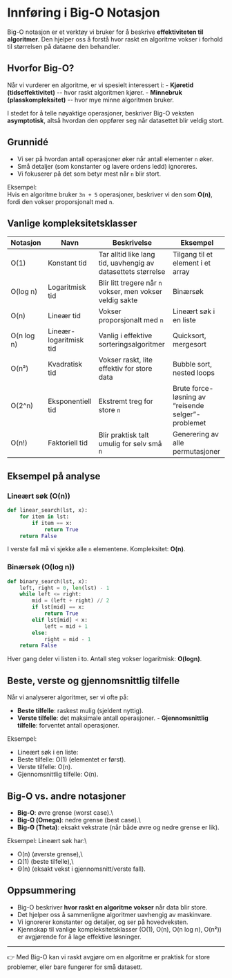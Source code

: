 # Innføring i Big-O Notasjon

Big-O notasjon er et verktøy vi bruker for å beskrive **effektiviteten til algoritmer**. Den hjelper oss å forstå hvor raskt en algoritme vokser i forhold til størrelsen på dataene den behandler.

## Hvorfor Big-O?

Når vi vurderer en algoritme, er vi spesielt interessert i: - **Kjøretid (tidseffektivitet)** -- hvor raskt algoritmen kjører. - **Minnebruk (plasskompleksitet)** -- hvor mye minne algoritmen bruker.

I stedet for å telle nøyaktige operasjoner, beskriver Big-O veksten **asymptotisk**, altså hvordan den oppfører seg når datasettet blir veldig stort.

## Grunnidé

- Vi ser på hvordan antall operasjoner øker når antall elementer `n` øker.
- Små detaljer (som konstanter og lavere ordens ledd) ignoreres.
- Vi fokuserer på det som betyr mest når `n` blir stort.

Eksempel:\
Hvis en algoritme bruker `3n + 5` operasjoner, beskriver vi den som **O(n)**, fordi den vokser proporsjonalt med `n`.

## Vanlige kompleksitetsklasser

| Notasjon | Navn                | Beskrivelse                                    | Eksempel                           |
|----------|---------------------|------------------------------------------------|------------------------------------|
| O(1)     | Konstant tid        | Tar alltid like lang tid, uavhengig av datasettets størrelse | Tilgang til et element i et array |
| O(log n) | Logaritmisk tid     | Blir litt tregere når `n` vokser, men vokser veldig sakte | Binærsøk |
| O(n)     | Lineær tid          | Vokser proporsjonalt med `n`                   | Lineært søk i en liste |
| O(n log n)| Lineær-logaritmisk tid | Vanlig i effektive sorteringsalgoritmer     | Quicksort, mergesort |
| O(n²)    | Kvadratisk tid      | Vokser raskt, lite effektiv for store data     | Bubble sort, nested loops |
| O(2^n)   | Eksponentiell tid   | Ekstremt treg for store `n`                    | Brute force-løsning av “reisende selger”-problemet |
| O(n!)    | Faktoriell tid      | Blir praktisk talt umulig for selv små `n`     | Generering av alle permutasjoner |

<div style="page-break-after:always;"></div>

## Eksempel på analyse

### Lineært søk (O(n))

``` python
def linear_search(lst, x):
    for item in lst:
        if item == x:
            return True
    return False
```

I verste fall må vi sjekke alle `n` elementene. Kompleksitet: **O(n)**.

### Binærsøk (O(log n))

``` python
def binary_search(lst, x):
    left, right = 0, len(lst) - 1
    while left <= right:
        mid = (left + right) // 2
        if lst[mid] == x:
            return True
        elif lst[mid] < x:
            left = mid + 1
        else:
            right = mid - 1
    return False
```

Hver gang deler vi listen i to. Antall steg vokser logaritmisk: **O(logn)**.

## Beste, verste og gjennomsnittlig tilfelle

Når vi analyserer algoritmer, ser vi ofte på:

- **Beste tilfelle**: raskest mulig (sjeldent nyttig).
- **Verste tilfelle**: det maksimale antall operasjoner. - **Gjennomsnittlig tilfelle**: forventet antall
operasjoner.

Eksempel:

- Lineært søk i en liste:
- Beste tilfelle: O(1) (elementet er først).
- Verste tilfelle: O(n).
- Gjennomsnittlig tilfelle: O(n).

## Big-O vs. andre notasjoner

- **Big-O**: øvre grense (worst case).\
- **Big-Ω (Omega)**: nedre grense (best case).\
- **Big-Θ (Theta)**: eksakt vekstrate (når både øvre og nedre grense
    er lik).

Eksempel: Lineært søk har:\

- O(n) (øverste grense),\
- Ω(1) (beste tilfelle),\
- Θ(n) (eksakt vekst i gjennomsnitt/verste fall).

## Oppsummering

- Big-O beskriver **hvor raskt en algoritme vokser** når data blir store.
- Det hjelper oss å sammenligne algoritmer uavhengig av maskinvare.
- Vi ignorerer konstanter og detaljer, og ser på hovedveksten.
- Kjennskap til vanlige kompleksitetsklasser (O(1), O(n), O(n log n), O(n²)) er avgjørende for å lage effektive løsninger.

------------------------------------------------------------------------

👉 Med Big-O kan vi raskt avgjøre om en algoritme er praktisk for store
problemer, eller bare fungerer for små datasett.
